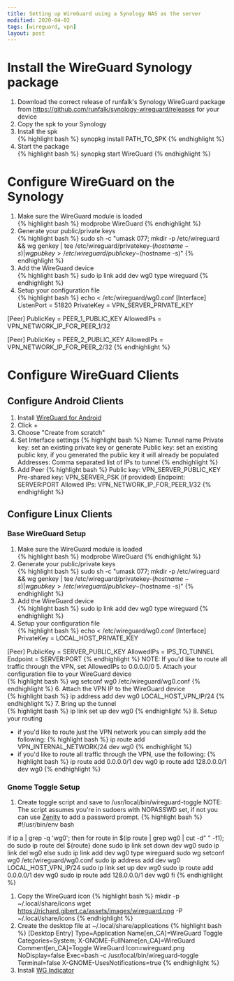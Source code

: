 ```yaml
---
title: Setting up WireGuard using a Synology NAS as the server
modified: 2020-04-02
tags: [wireguard, vpn]
layout: post
---
```


# Install the WireGuard Synology package

1. Download the correct release of  runfalk's Synology WireGuard package from https://github.com/runfalk/synology-wireguard/releases for your device
2. Copy the spk to your Synology
3. Install the spk   
  {% highlight bash %}
synopkg install PATH_TO_SPK
  {% endhighlight %}
4. Start the package   
  {% highlight bash %}
synopkg start WireGuard
  {% endhighlight %}

# Configure WireGuard on the Synology

1. Make sure the WireGuard module is loaded   
  {% highlight bash %}
modprobe WireGuard
  {% endhighlight %}
2. Generate your public/private keys   
  {% highlight bash %}
sudo sh -c "umask 077; mkdir -p /etc/wireguard && wg genkey | tee /etc/wireguard/privatekey-$(hostname -s) | wg pubkey > /etc/wireguard/publickey-$(hostname -s)"
  {% endhighlight %}
3. Add the WireGuard device   
  {% highlight bash %}
sudo ip link add dev wg0 type wireguard
  {% endhighlight %}
4. Setup your configuration file   
  {% highlight bash %}
  echo <<EOF > /etc/wireguard/wg0.conf
  [Interface]
  ListenPort = 51820
  PrivateKey = VPN_SERVER_PRIVATE_KEY

  [Peer]
  PublicKey = PEER_1_PUBLIC_KEY
  AllowedIPs = VPN_NETWORK_IP_FOR_PEER_1/32

  [Peer]
  PublicKey = PEER_2_PUBLIC_KEY
  AllowedIPs = VPN_NETWORK_IP_FOR_PEER_2/32
  {% endhighlight %}

# Configure WireGuard Clients

## Configure Android Clients

1. Install [WireGuard for Android](https://play.google.com/store/apps/details?id=com.wireguard.android)
1. Click +
1. Choose "Create from scratch"
1. Set Interface settings
  {% highlight bash %}
  Name: Tunnel name
  Private key: set an existing private key or generate
  Public key: set an existing public key, if you generated the public key it will already be populated
  Addresses: Comma separated list of IPs to tunnel
  {% endhighlight %}
1. Add Peer
  {% highlight bash %}
  Public key: VPN_SERVER_PUBLIC_KEY
  Pre-shared key: VPN_SERVER_PSK (if provided)
  Endpoint: SERVER:PORT
  Allowed IPs: VPN_NETWORK_IP_FOR_PEER_1/32
  {% endhighlight %}

## Configure Linux Clients

### Base WireGuard Setup

1. Make sure the WireGuard module is loaded   
  {% highlight bash %}
modprobe WireGuard
  {% endhighlight %}
2. Generate your public/private keys   
  {% highlight bash %}
sudo sh -c "umask 077; mkdir -p /etc/wireguard && wg genkey | tee /etc/wireguard/privatekey-$(hostname -s) | wg pubkey > /etc/wireguard/publickey-$(hostname -s)"
  {% endhighlight %}
3. Add the WireGuard device   
  {% highlight bash %}
sudo ip link add dev wg0 type wireguard
  {% endhighlight %}
4. Setup your configuration file   
  {% highlight bash %}
echo <<EOF > /etc/wireguard/wg0.conf
[Interface]
PrivateKey = LOCAL_HOST_PRIVATE_KEY

[Peer]
PublicKey = SERVER_PUBLIC_KEY
AllowedIPs = IPS_TO_TUNNEL
Endpoint = SERVER:PORT
  {% endhighlight %}
  NOTE: If you'd like to route all traffic through the VPN, set AllowedIPs to 0.0.0.0/0
5. Attach your configuration file to your WireGuard device   
  {% highlight bash %}
wg setconf wg0 /etc/wireguard/wg0.conf
  {% endhighlight %}
6. Attach the VPN IP to the WireGuard device   
  {% highlight bash %}
ip address add dev wg0 LOCAL_HOST_VPN_IP/24
  {% endhighlight %}
7. Bring up the tunnel   
  {% highlight bash %}
ip link set up dev wg0
  {% endhighlight %}
8. Setup your routing
  - if you'd like to route just the VPN network you can simply add the following:
    {% highlight bash %}
ip route add VPN_INTERNAL_NETWORK/24 dev wg0
    {% endhighlight %}
  - if you'd like to route all traffic through the VPN, use the following:
    {% highlight bash %}
ip route add 0.0.0.0/1 dev wg0
ip route add 128.0.0.0/1 dev wg0
    {% endhighlight %}

### Gnome Toggle Setup
  1. Create toggle script and save to /usr/local/bin/wireguard-toggle
     NOTE: The script assumes you're in sudoers with NOPASSWD set, if not you can use [Zenity](https://help.gnome.org/users/zenity/) to add a password prompt.
    {% highlight bash %}
#!/usr/bin/env bash

if ip a | grep -q 'wg0'; then
  for route in $(ip route | grep wg0 | cut -d" " -f1); do
    sudo ip route del ${route}
  done
  sudo ip link set down dev wg0
  sudo ip link del wg0
else
  sudo ip link add dev wg0 type wireguard
  sudo wg setconf wg0 /etc/wireguard/wg0.conf
  sudo ip address add dev wg0 LOCAL_HOST_VPN_IP/24
  sudo ip link set up dev wg0
  sudo ip route add 0.0.0.0/1 dev wg0
  sudo ip route add 128.0.0.0/1 dev wg0
fi
    {% endhighlight %}
  1. Copy the WireGuard icon
    {% highlight bash %}
mkdir -p ~/.local/share/icons
wget https://richard.gibert.ca/assets/images/wireguard.png -P ~/.local/share/icons
    {% endhighlight %}
  1. Create the desktop file at ~/.local/share/applications
    {% highlight bash %}
[Desktop Entry]
Type=Application
Name[en_CA]=WireGuard Toggle
Categories=System;
X-GNOME-FullName[en_CA]=WireGuard
Comment[en_CA]=Toggle WireGuard
Icon=wireguard.png
NoDisplay=false
Exec=bash -c /usr/local/bin/wireguard-toggle
Terminal=false
X-GNOME-UsesNotifications=true
    {% endhighlight %}
  1. Install [WG Indicator](https://extensions.gnome.org/extension/2027/wg-indicator/)
